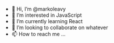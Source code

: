 - 👋 Hi, I’m @markoleavy
- 👀 I’m interested in JavaScript
- 🌱 I’m currently learning React
- 💞️ I’m looking to collaborate on whatever
- 📫 How to reach me ...

<!---
markoleavy/markoleavy is a ✨ special ✨ repository because its `README.md` (this file) appears on your GitHub profile.
You can click the Preview link to take a look at your changes.
--->
